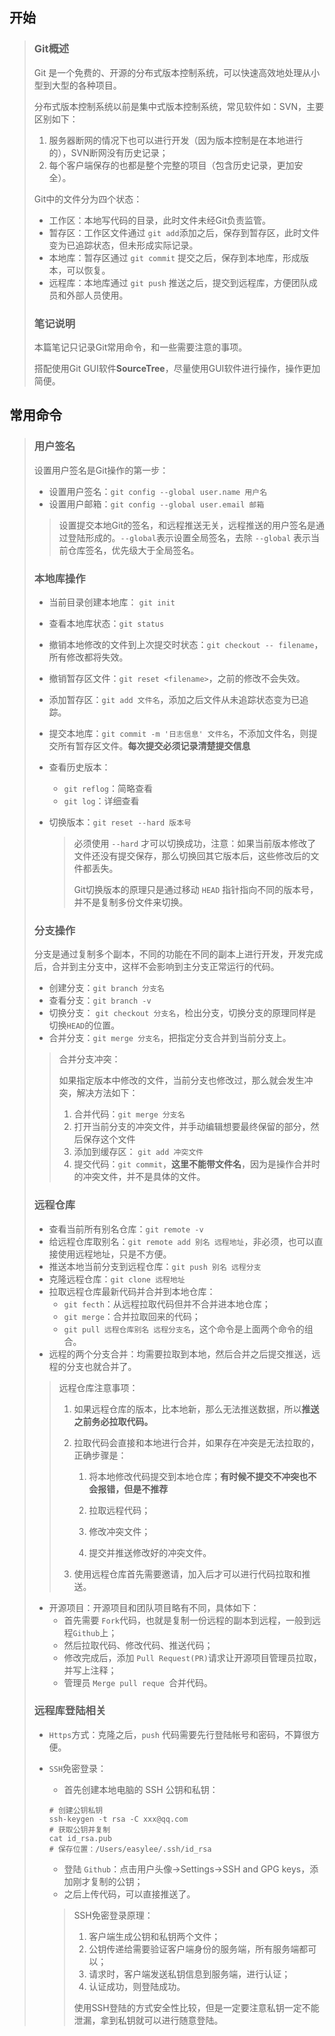 ## 开始

> ### Git概述
>
> Git 是一个免费的、开源的分布式版本控制系统，可以快速高效地处理从小型到大型的各种项目。
>
> 分布式版本控制系统以前是集中式版本控制系统，常见软件如：SVN，主要区别如下：
>
> 1. 服务器断网的情况下也可以进行开发（因为版本控制是在本地进行的），SVN断网没有历史记录；
> 2. 每个客户端保存的也都是整个完整的项目（包含历史记录，更加安全）。
>
> Git中的文件分为四个状态：
>
> - 工作区：本地写代码的目录，此时文件未经Git负责监管。
> - 暂存区：工作区文件通过 `git add`添加之后，保存到暂存区，此时文件变为已追踪状态，但未形成实际记录。
> - 本地库：暂存区通过 `git commit` 提交之后，保存到本地库，形成版本，可以恢复。
> - 远程库：本地库通过 `git push` 推送之后，提交到远程库，方便团队成员和外部人员使用。
>
> ### 笔记说明
>
> 本篇笔记只记录Git常用命令，和一些需要注意的事项。
>
> 搭配使用Git GUI软件**SourceTree**，尽量使用GUI软件进行操作，操作更加简便。

## 常用命令

> ### 用户签名
>
> 设置用户签名是Git操作的第一步：
>
> - 设置用户签名：`git config --global user.name 用户名`  
> - 设置用户邮箱：`git config --global user.email 邮箱`
>
> > 设置提交本地Git的签名，和远程推送无关，远程推送的用户签名是通过登陆形成的。`--global`表示设置全局签名，去除 `--global` 表示当前仓库签名，优先级大于全局签名。
>
> ### 本地库操作
>
> - 当前目录创建本地库： `git init`
>
> - 查看本地库状态：`git status`
>
> - 撤销本地修改的文件到上次提交时状态：`git checkout -- filename`，所有修改都将失效。
>
> - 撤销暂存区文件：`git reset <filename>`，之前的修改不会失效。
>
> - 添加暂存区：`git add 文件名`，添加之后文件从未追踪状态变为已追踪。
>
> - 提交本地库：`git commit -m '日志信息' 文件名`，不添加文件名，则提交所有暂存区文件。**每次提交必须记录清楚提交信息**
>
> - 查看历史版本：
>
>   - `git reflog`：简略查看
>   - `git log`：详细查看
>
> - 切换版本：`git reset --hard 版本号`
>
>   > 必须使用 `--hard` 才可以切换成功，注意：如果当前版本修改了文件还没有提交保存，那么切换回其它版本后，这些修改后的文件都丢失。
>   >
>   > Git切换版本的原理只是通过移动 `HEAD` 指针指向不同的版本号，并不是复制多份文件来切换。
>
> ### 分支操作
>
> 分支是通过复制多个副本，不同的功能在不同的副本上进行开发，开发完成后，合并到主分支中，这样不会影响到主分支正常运行的代码。
>
> - 创建分支：`git branch 分支名`
> - 查看分支：`git branch -v`
> - 切换分支： `git checkout 分支名`，检出分支，切换分支的原理同样是切换`HEAD`的位置。
> - 合并分支：`git merge 分支名`，把指定分支合并到当前分支上。
>
> > 合并分支冲突：
> >
> > 如果指定版本中修改的文件，当前分支也修改过，那么就会发生冲突，解决方法如下：
> >
> > 1. 合并代码：`git merge 分支名`
> > 2. 打开当前分支的冲突文件，并手动编辑想要最终保留的部分，然后保存这个文件
> > 3. 添加到缓存区： `git add 冲突文件`
> > 4. 提交代码：`git commit`，**这里不能带文件名**，因为是操作合并时的冲突文件，并不是具体的文件。
>
> ### 远程仓库
>
> - 查看当前所有别名仓库：`git remote -v`
> - 给远程仓库取别名：`git remote add 别名 远程地址`，非必须，也可以直接使用远程地址，只是不方便。
> - 推送本地当前分支到远程仓库：`git push 别名 远程分支`
> - 克隆远程仓库：`git clone 远程地址`
> - 拉取远程仓库最新代码并合并到本地仓库：
>   - `git fecth`：从远程拉取代码但并不合并进本地仓库；
>   - `git merge`：合并拉取回来的代码；
>   - `git pull 远程仓库别名 远程分支名`，这个命令是上面两个命令的组合。
> - 远程的两个分支合并：均需要拉取到本地，然后合并之后提交推送，远程的分支也就合并了。
>
> > 远程仓库注意事项：
> >
> > 1. 如果远程仓库的版本，比本地新，那么无法推送数据，所以**推送之前务必拉取代码。**
> >
> > 2. 拉取代码会直接和本地进行合并，如果存在冲突是无法拉取的，正确步骤是：
> >
> >    1. 将本地修改代码提交到本地仓库；**有时候不提交不冲突也不会报错，但是不推荐**
> >    2. 拉取远程代码；
> >
> >    3. 修改冲突文件；
> >
> >    4. 提交并推送修改好的冲突文件。
> >
> > 3. 使用远程仓库首先需要邀请，加入后才可以进行代码拉取和推送。
>
> - 开源项目：开源项目和团队项目略有不同，具体如下：
>   - 首先需要 `Fork`代码，也就是复制一份远程的副本到远程，一般到远程`Github`上；
>   - 然后拉取代码、修改代码、推送代码；
>   - 修改完成后，添加 `Pull Request(PR)`请求让开源项目管理员拉取，并写上注释；
>   - 管理员 `Merge pull reque `合并代码。
>
> ### 远程库登陆相关
>
> - `Https`方式：克隆之后，`push` 代码需要先行登陆帐号和密码，不算很方便。
>
> - `SSH`免密登录：
>
>   - 首先创建本地电脑的 SSH 公钥和私钥：
>
>   ```shell
>   # 创建公钥私钥
>   ssh-keygen -t rsa -C xxx@qq.com
>   # 获取公钥并复制
>   cat id_rsa.pub
>   # 保存位置：/Users/easylee/.ssh/id_rsa
>   ```
>   
>   - 登陆 `Github`：点击用户头像→Settings→SSH and GPG keys，添加刚才复制的公钥；
>   - 之后上传代码，可以直接推送了。
>   
>   > SSH免密登录原理：
>   >
>   > 1. 客户端生成公钥和私钥两个文件；
>   > 1. 公钥传递给需要验证客户端身份的服务端，所有服务端都可以；
>   > 1. 请求时，客户端发送私钥信息到服务端，进行认证；
>   > 1. 认证成功，则登陆成功。
>   >
>   > 使用SSH登陆的方式安全性比较，但是一定要注意私钥一定不能泄漏，拿到私钥就可以进行随意登陆。












